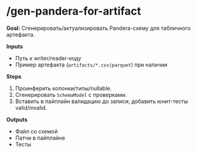 # /gen-pandera-for-artifact
**Goal:** Сгенерировать/актуализировать Pandera-схему для табличного артефакта.

**Inputs**
- Путь к writer/reader-коду
- Пример артефакта (`artifacts/*.csv|parquet`) при наличии

**Steps**
1) Проинферить колонки/типы/nullable.
2) Сгенерировать `SchemaModel` с проверками.
3) Вставить в пайплайн валидацию до записи; добавить юнит-тесты valid/invalid.

**Outputs**
- Файл со схемой
- Патчи в пайплайне
- Тесты
